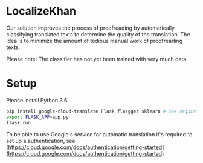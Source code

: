 # LocalizeKhan
Our solution improves the process of proofreading by automatically classifying translated texts to determine the quality of the translation. The idea is to minimize the amount of tedious manual work of proofreading texts.

Please note: The classifier has not yet been trained with very much data.

# Setup

Please install Python 3.6.

```bash
pip install google-cloud-translate Flask flasgger sklearn # See requirements.txt for all dependencies.
export FLASK_APP=app.py
flask run
```

To be able to use Google's service for automatic translation it's required to set up a authentication, see [https://cloud.google.com/docs/authentication/getting-started](https://cloud.google.com/docs/authentication/getting-started)
